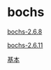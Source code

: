 # bochs

[bochs-2.6.8](bochs-2.6.8/bochs-2.6.8.md "bochs-2.6.8")

[bochs-2.6.11](bochs-2.6.11/bochs-2.6.11.md "bochs-2.6.11")

[基本](基本/基本.md "基本")
